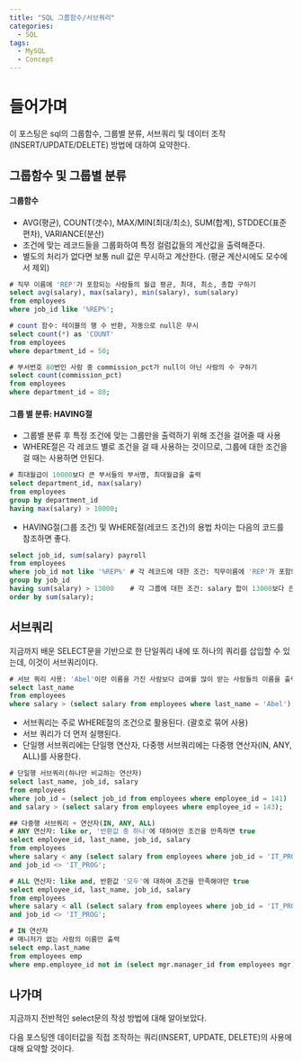 ```yaml
---
title: "SQL 그룹함수/서브쿼리"
categories:	
  - SQL
tags:
  - MySQL
  - Concept
---
```


# 들어가며

이 포스팅은 sql의 그룹함수, 그룹별 분류, 서브쿼리 및 데이터 조작(INSERT/UPDATE/DELETE) 방법에 대하여 요약한다.





## 그룹함수 및 그룹별 분류

#### 그룹함수



- AVG(평균), COUNT(갯수), MAX/MIN(최대/최소), SUM(합계), STDDEC(표준편차), VARIANCE(분산)
- 조건에 맞는 레코드들을 그룹화하여 특정 컬럼값들의 계산값을 출력해준다.
- 별도의 처리가 없다면 보통 null 값은 무시하고 계산한다. (평균 계산시에도 모수에서 제외)



```sql
# 직무 이름에 'REP'가 포함되는 사람들의 월급 평균, 최대, 최소, 총합 구하기
select avg(salary), max(salary), min(salary), sum(salary)
from employees
where job_id like '%REP%';

# count 함수: 테이블의 행 수 반환, 자동으로 null은 무시
select count(*) as 'COUNT'
from employees
where department_id = 50;

# 부서번호 80번인 사람 중 commission_pct가 null이 아닌 사람의 수 구하기
select count(commission_pct)
from employees
where department_id = 80;
```



#### 그룹 별 분류: HAVING절



- 그룹별 분류 후 특정 조건에 맞는 그룹만을 출력하기 위해 조건을 걸어줄 때 사용
- WHERE절은 각 레코드 별로 조건을 걸 때 사용하는 것이므로, 그룹에 대한 조건을 걸 때는 사용하면 안된다.

```sql
# 최대월급이 10000보다 큰 부서들의 부서명, 최대월급을 출력
select department_id, max(salary)
from employees
group by department_id
having max(salary) > 10000;
```



- HAVING절(그룹 조건) 및 WHERE절(레코드 조건)의 용법 차이는 다음의 코드를 참조하면 좋다.

```sql
select job_id, sum(salary) payroll
from employees
where job_id not like '%REP%' # 각 레코드에 대한 조건: 직무이름에 'REP'가 포함되지 않는 인원만
group by job_id
having sum(salary) > 13000	  # 각 그룹에 대한 조건: salary 합이 13000보다 큰 직무만
order by sum(salary);
```



## 서브쿼리

지금까지 배운 SELECT문을 기반으로 한 단일쿼리 내에 또 하나의 쿼리를 삽입할 수 있는데, 이것이 서브쿼리이다.

```sql
# 서브 쿼리 사용: 'Abel'이란 이름을 가진 사람보다 급여를 많이 받는 사람들의 이름을 출력하라.
select last_name
from employees
where salary > (select salary from employees where last_name = 'Abel');
```

- 서브쿼리는 주로 WHERE절의 조건으로 활용된다. (괄호로 묶어 사용)
- 서브 쿼리가 더 먼저 실행된다.
- 단일행 서브쿼리에는 단일행 연산자, 다중행 서브쿼리에는 다중행 연산자(IN, ANY, ALL)를 사용한다.

```sql
# 단일행 서브쿼리(하나만 비교하는 연산자)
select last_name, job_id, salary
from employees
where job_id = (select job_id from employees where employee_id = 141)
and salary > (select salary from employees where employee_id = 143);

## 다중행 서브쿼리 + 연산자(IN, ANY, ALL)
# ANY 연산자: like or, '반환값 중 하나'에 대하여만 조건을 만족하면 true
select employee_id, last_name, job_id, salary
from employees
where salary < any (select salary from employees where job_id = 'IT_PROG')
and job_id <> 'IT_PROG';

# ALL 연산자: like and, 반환값 '모두'에 대하여 조건을 만족해야만 true
select employee_id, last_name, job_id, salary
from employees
where salary < all (select salary from employees where job_id = 'IT_PROG')
and job_id <> 'IT_PROG';

# IN 연산자
# 매니저가 없는 사람의 이름만 출력
select emp.last_name
from employees emp
where emp.employee_id not in (select mgr.manager_id from employees mgr);
```



## 나가며

지금까지 전반적인 select문의 작성 방법에 대해 알아보았다.

다음 포스팅엔 데이터값을 직접 조작하는 쿼리(INSERT, UPDATE, DELETE)의 사용에 대해 요약할 것이다.

